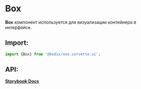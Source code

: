 # Box
**Box** компонент используется для визуализации контейнера в интерфейсе.

## Import:
```js
import {Box} from '@kodix/one.corvette.ui';
```

## API:
[**Storybook Docs**](https://oneplatform-frontend.gitlab-pages.kodixauto.ru/oneplatform-ui/?path=/docs/basic-box--default)
